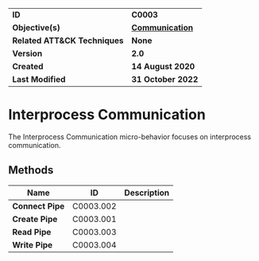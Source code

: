 <table>
<tr>
<td><b>ID</b></td>
<td><b>C0003</b></td>
</tr>
<tr>
<td><b>Objective(s)</b></td>
<td><b><a href="../communication">Communication</a></b></td>
</tr>
<tr>
<td><b>Related ATT&CK Techniques</b></td>
<td><b>None</b></td>
</tr>
<tr>
<td><b>Version</b></td>
<td><b>2.0</b></td>
</tr>
<tr>
<td><b>Created</b></td>
<td><b>14 August 2020</b></td>
</tr>
<tr>
<td><b>Last Modified</b></td>
<td><b>31 October 2022</b></td>
</tr>
</table>


Interprocess Communication
==========================
The Interprocess Communication micro-behavior focuses on interprocess communication. 

## Methods

|Name|ID|Description|
|---|---|---|
|**Connect Pipe**|C0003.002||
|**Create Pipe**|C0003.001||
|**Read Pipe**|C0003.003||
|**Write Pipe**|C0003.004||
